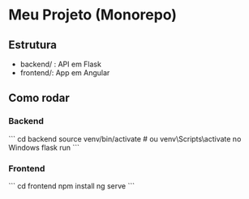 # Meu Projeto (Monorepo)

## Estrutura

- backend/ : API em Flask  
- frontend/: App em Angular

## Como rodar

### Backend
\`\`\`
cd backend
source venv/bin/activate  # ou venv\Scripts\activate no Windows
flask run
\`\`\`

### Frontend
\`\`\`
cd frontend
npm install
ng serve
\`\`\`
